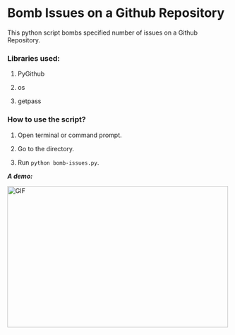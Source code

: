 # Bomb Issues on a Github Repository

This python script bombs specified number of issues on a Github Repository.

### Libraries used:

1. PyGithub

2. os

3. getpass

### How to use the script?

1. Open terminal or command prompt.

2. Go to the directory.

3. Run ``` python bomb-issues.py ```.

***A demo:***

  <img align="center" alt="GIF" src="https://github.com/Ayush7614/Amazing-Python-Scripts/blob/master/Github_Bomb_Issues/Output.jpeg" width="500" height="320" />
